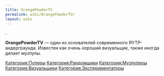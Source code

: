 ```yaml
---
title: OrangePowderTV
permalink: wiki/OrangePowderTV/
layout: wiki
---
```


.

**OrangePowderTV** — один из основателей современного RYTP-андерграунда.
Известен как очень хороший визуальщик, также иногда делает музпупы.

[Категория:Пуперы](Категория:Пуперы "wikilink")
[Категория:Рандомщики](Категория:Рандомщики "wikilink")
[Категория:Музпуперы](Категория:Музпуперы "wikilink")
[Категория:Визуальщики](Категория:Визуальщики "wikilink")
[Категория:Экспериментаторы](Категория:Экспериментаторы "wikilink")
